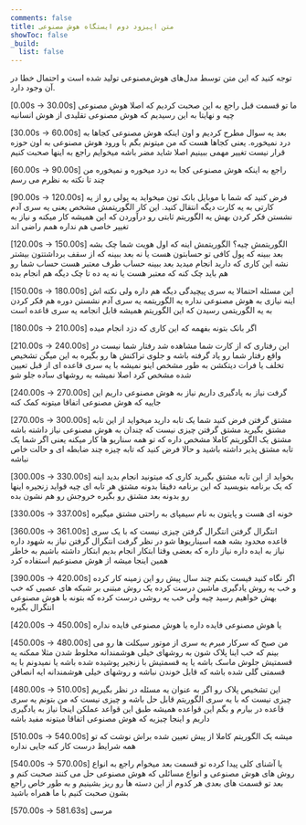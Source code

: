 ```yaml
---
comments: false
title: متن اپیزود دوم ایستگاه هوش‌ مصنوعی
showToc: false
_build:
  list: false
---
```

توجه کنید که این متن توسط مدل‌های هوش‌مصنوعی تولید شده است و احتمال خطا در آن وجود دارد. 



[0.00s -> 30.00s] ما تو قسمت قبل راجع به این صحبت کردیم که اصلا هوش مصنوعی چیه و نهایتا به این رسیدیم که هوش مصنوعی تقلیدی از هوش انسانیه

[30.00s -> 60.00s] بعد یه سوال مطرح کردیم و اون اینکه هوش مصنوعی کجاها به درد نمیخوره. یعنی کجاها هست که من میتونم بگم با ورود هوش مصنوعی به اون حوزه قرار نیست تغییر مهمی ببینیم اصلا شاید مضر باشه میخوایم راجع به اینها صحبت کنیم

[60.00s -> 90.00s] راجع به اینکه هوش مصنوعی کجا به درد میخوره و نمیخوره من چند تا نکته به نظرم می رسم

[90.00s -> 120.00s] فرض کنید که شما با موبایل بانک تون میخواید یه پولی رو از یه کارتی به یه کارت دیگه انتقال کنید. این کار الگوریتمش مشخص یعنی یه سری آدم نشستن فکر کردن بهش یه الگوریتم ثابتی رو درآوردن که این همیشه کار میکنه و نیاز به تغییر خاصی هم نداره همم راضی اند

[120.00s -> 150.00s] الگوریتمش چیه؟ الگوریتمش اینه که اول هویت شما چک بشه بعد ببینه که پول کافی تو حسابتون هست یا نه بعد ببینه که از سقف برداشتتون بیشتر نشه این کاری که دارید انجام میدید بعد ببینه حساب طرف معتبر هست حساب شما رو هم باید چک کنه که معتبر هست یا نه یه ده تا چک دیگه هم انجام بده

[150.00s -> 180.00s] این مسئله احتمالا یه سری پیچیدگی دیگه هم داره ولی نکته اش اینه نیازی به هوش مصنوعی نداره یه الگوریتمه یه سری آدم نشستن دوره هم فکر کردن به یه الگوریتمی رسیدن که این الگوریتم همیشه قابل انجامه یه سری قاعده است

[180.00s -> 210.00s] اگر بانک بتونه بفهمه که این کاری که دزد انجام میده

[210.00s -> 240.00s] این رفتاری که از کارت شما مشاهده شد رفتار شما نیست در واقع رفتار شما رو یاد گرفته باشه و جلوی تراکنش ها رو بگیره به این میگن تشخیص تخلف یا فرات دیتکشن به طور مشخص اینو نمیشه با یه سری قاعده ای از قبل تعیین شده مشخص کرد اصلا نمیشه به روشهای ساده جلو شو

[240.00s -> 270.00s] گرفت نیاز به یادگیری داریم نیاز به هوش مصنوعی داریم این جاییه که هوش مصنوعی اتفاقا میتونه کمک کنه

[270.00s -> 300.00s] مشتق گرفتن فرض کنید شما یک تابه دارید میخواید از این تابه مشتق بگیرید مشتق گرفتن چیزی نیست که چندان به هوش مصنوعی نیاز داشته باشه مشتق یک الگوریتم کاملا مشخص داره که تو همه سناریو ها کار میکنه یعنی اگر شما یک تابه مشتق پذیر داشته باشید و حالا فرض کنید که تابه چیزه چند ضابطه ای و حالت خاص نباشه

[300.00s -> 330.00s] بخواید از این تابه مشتق بگیرید کاری که میتونید انجام بدید اینه که یک برنامه بنویسید که این برنامه دقیقا بدونه مشتق هر تابه ای چیه قواید زنجیره اینها رو بدونه بعد مشتق رو بگیره خروجش رو هم نشون بده

[330.00s -> 337.00s] خونه ای هست و پایتون به نام سیمپای به راحتی مشتق میگیره

[360.00s -> 361.00s] انتگرال گرفتن انتگرال گرفتن چیزی نیست که با یک سری قاعده محدود بشه همه اسیناریوها شو در نظر گرفت انتگرال گرفتن نیاز به شهود داره نیاز به ایده داره نیاز داره که بعضی وقتا ابتکار انجام بدیم ابتکار داشته باشیم به خاطر همین اینجا میشه از هوش مصنوعیم استفاده کرد

[390.00s -> 420.00s] اگر نگاه کنید فیست بکنم چند سال پیش رو این زمینه کار کرده و خب یه روش یادگیری ماشین درست کرده یک روش مبتنی بر شبکه های عصبی که خب بهش خواهیم رسید چیه ولی خب یه روشی درست کرده که بتونه با هوش مصنوعی انتگرال بگیره

[420.00s -> 450.00s] یا هوش مصنوعی فایده داره یا هوش مصنوعی فایده نداره

[450.00s -> 480.00s] من صبح که سرکار میرم یه سری از موتور سیکلت ها رو می بینم که خب اینا پلاک شون به روشهای خیلی هوشمندانه مخلوط شدن مثلا ممکنه یه قسمتیش جلوش ماسک باشه یا یه قسمتیش با زنجیر پوشیده شده باشه یا نمیدونم با یه قسمتی گلی شده باشه که قابل خوندن نباشه و روشهای خیلی هوشمندانه ایه انصافن

[480.00s -> 510.00s] این تشخیص پلاک رو اگر به عنوان یه مسئله در نظر بگیریم چیزی نیست که با یه سری الگوریتم قابل حل باشه و چیزی نیست که من بتونم یه سری قاعده در بیارم و بگم این قواعده همیشه طبق این قواعد عملکن اینجا نیاز به یادگیری داریم و اینجا چیزیه که هوش مصنوعی اتفاقا میتونه مفید باشه

[510.00s -> 540.00s] میشه یک الگوریتم کاملا از پیش تعیین شده براش نوشت که تو همه شرایط درست کار کنه جایی نداره

[540.00s -> 570.00s] یا آشنای کلی پیدا کرده تو قسمت بعد میخوام راجع به انواع روش های هوش مصنوعی و انواع مسائلی که هوش مصنوعی حل می کنند صحبت کنم و بعد تو قسمت های بعدی هر کدوم از این دسته ها رو ریز بشینیم و به طور خاص راجع بشون صحبت کنیم با ما همراه باشید

[570.00s -> 581.63s] مرسی